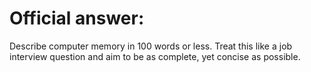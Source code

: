 # Official answer:
Describe computer memory in 100 words or less. Treat this like a job interview question and aim to be as complete, yet concise as possible.
